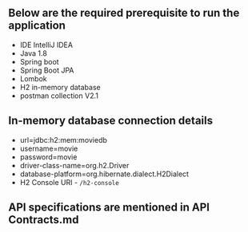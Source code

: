 ## Below are  the required prerequisite to run the application
* IDE IntelliJ IDEA 
* Java 1.8
* Spring boot
* Spring Boot JPA
* Lombok
* H2 in-memory database
* postman collection V2.1

## In-memory database connection details
* url=jdbc:h2:mem:moviedb
* username=movie
* password=movie
* driver-class-name=org.h2.Driver
* database-platform=org.hibernate.dialect.H2Dialect
* H2 Console URI - `/h2-console`

## API specifications are mentioned in API Contracts.md
